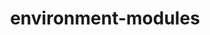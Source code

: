 ---
title: "environment-modules"
layout: cache
categories: [package, develop]
meta: {"compilers": ["gcc@=11.4.0"], "num_specs": 5, "num_specs_by_stack": {"root": 5, "tutorial": 5}, "oss": ["ubuntu22.04"], "platforms": ["linux"], "stacks": ["root", "tutorial"], "targets": ["x86_64_v3"], "versions": ["5.5.0"]}
spec_details: [{"compiler": "gcc@=11.4.0", "hash": "5ujtmv4wmaf5eap5m6a7cazgcv5fago5", "os": "ubuntu22.04", "platform": "linux", "size": "-", "stacks": ["root", "tutorial"], "target": "x86_64_v3", "variants": ["+X", "build_system=generic"], "versions": ["5.5.0"]}, {"compiler": "gcc@=11.4.0", "hash": "62niu7fdsxziieqmj4amgomsmry6u4tf", "os": "ubuntu22.04", "platform": "linux", "size": "-", "stacks": ["root", "tutorial"], "target": "x86_64_v3", "variants": ["+X", "build_system=generic"], "versions": ["5.5.0"]}, {"compiler": "gcc@=11.4.0", "hash": "6v3sb6k522lydfkyuta2rllbyz23cjvn", "os": "ubuntu22.04", "platform": "linux", "size": "-", "stacks": ["root", "tutorial"], "target": "x86_64_v3", "variants": ["+X", "build_system=generic"], "versions": ["5.5.0"]}, {"compiler": "gcc@=11.4.0", "hash": "elvgpnlwvqwo5ntrio5w7kz5u4zjzrgh", "os": "ubuntu22.04", "platform": "linux", "size": "-", "stacks": ["root", "tutorial"], "target": "x86_64_v3", "variants": ["+X", "build_system=generic"], "versions": ["5.5.0"]}, {"compiler": "gcc@=11.4.0", "hash": "iekkuc673mbebpsemum6punceaob6j4v", "os": "ubuntu22.04", "platform": "linux", "size": "-", "stacks": ["root", "tutorial"], "target": "x86_64_v3", "variants": ["+X", "build_system=generic"], "versions": ["5.5.0"]}]
---
